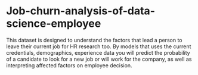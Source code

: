 # Job-churn-analysis-of-data-science-employee

This dataset is designed to understand the factors that lead a person to leave their current job for HR research too. By models that uses the current credentials, demographics, experience data you will predict the probability of a candidate to look for a new job or will work for the company, as well as interpreting affected factors on employee decision.

